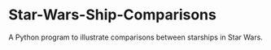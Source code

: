 # Star-Wars-Ship-Comparisons
A Python program to illustrate comparisons between starships in Star Wars.
